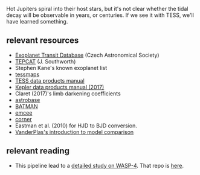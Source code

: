 Hot Jupiters spiral into their host stars, but it's not clear whether the tidal
decay will be observable in years, or centuries.  If we see it with TESS, we'll
have learned something.

relevant resources
----------

* [Exoplanet Transit Database](http://var2.astro.cz/ETD/) (Czech Astronomical Society)
* [TEPCAT](http://www.astro.keele.ac.uk/jkt/tepcat/) (J. Southworth)
* Stephen Kane's known exoplanet list
* [tessmaps](https://github.com/lgbouma/tessmaps)
* [TESS data products manual](https://archive.stsci.edu/missions/tess/doc/EXP-TESS-ARC-ICD-TM-0014.pdf)
* [Kepler data products manual (2017)](https://archive.stsci.edu/kepler/manuals/KSCI-19081-002-KDPH.pdf)
* Claret (2017)'s limb darkening coefficients
* [astrobase](https://github.com/waqasbhatti/astrobase)
* [BATMAN](http://astro.uchicago.edu/~kreidberg/batman/)
* [emcee](https://emcee.readthedocs.io/en/latest/)
* [corner](https://corner.readthedocs.io/en/latest/api.html)
* Eastman et al. (2010) for HJD to BJD conversion.
* [VanderPlas's introduction to model comparison](http://nbviewer.jupyter.org/url/jakevdp.github.io/downloads/notebooks/FreqBayes5.ipynb)

relevant reading
----------
* This pipeline lead to a
  [detailed study on WASP-4](https://ui.adsabs.harvard.edu/abs/2019AJ....157..217B/abstract).
  That repo is [here](https://github.com/lgbouma/WASP-4b_anomaly).
